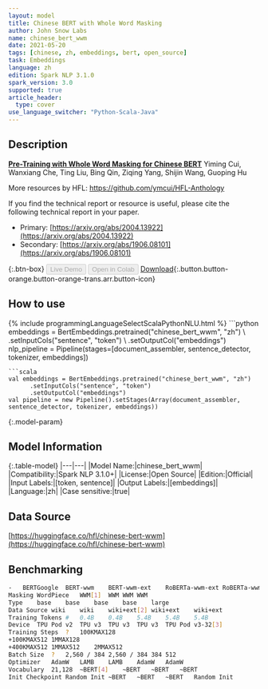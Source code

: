 ```yaml
---
layout: model
title: Chinese BERT with Whole Word Masking
author: John Snow Labs
name: chinese_bert_wwm
date: 2021-05-20
tags: [chinese, zh, embeddings, bert, open_source]
task: Embeddings
language: zh
edition: Spark NLP 3.1.0
spark_version: 3.0
supported: true
article_header:
  type: cover
use_language_switcher: "Python-Scala-Java"
---
```


## Description

**[Pre-Training with Whole Word Masking for Chinese BERT](https://arxiv.org/abs/1906.08101)**  Yiming Cui, Wanxiang Che, Ting Liu, Bing Qin, Ziqing Yang, Shijin Wang, Guoping Hu

More resources by HFL: https://github.com/ymcui/HFL-Anthology

If you find the technical report or resource is useful, please cite the following technical report in your paper.
- Primary: [https://arxiv.org/abs/2004.13922](https://arxiv.org/abs/2004.13922)
- Secondary: [https://arxiv.org/abs/1906.08101](https://arxiv.org/abs/1906.08101)

{:.btn-box}
<button class="button button-orange" disabled>Live Demo</button>
<button class="button button-orange" disabled>Open in Colab</button>
[Download](https://s3.amazonaws.com/auxdata.johnsnowlabs.com/public/models/chinese_bert_wwm_zh_3.1.0_3.0_1621511963425.zip){:.button.button-orange.button-orange-trans.arr.button-icon}

## How to use



<div class="tabs-box" markdown="1">
{% include programmingLanguageSelectScalaPythonNLU.html %}
```python
embeddings = BertEmbeddings.pretrained("chinese_bert_wwm", "zh") \
      .setInputCols("sentence", "token") \
      .setOutputCol("embeddings")
nlp_pipeline = Pipeline(stages=[document_assembler, sentence_detector, tokenizer, embeddings])

```
```scala
val embeddings = BertEmbeddings.pretrained("chinese_bert_wwm", "zh")
      .setInputCols("sentence", "token")
      .setOutputCol("embeddings")
val pipeline = new Pipeline().setStages(Array(document_assembler, sentence_detector, tokenizer, embeddings))
```
</div>

{:.model-param}
## Model Information

{:.table-model}
|---|---|
|Model Name:|chinese_bert_wwm|
|Compatibility:|Spark NLP 3.1.0+|
|License:|Open Source|
|Edition:|Official|
|Input Labels:|[token, sentence]|
|Output Labels:|[embeddings]|
|Language:|zh|
|Case sensitive:|true|

## Data Source

[https://huggingface.co/hfl/chinese-bert-wwm](https://huggingface.co/hfl/chinese-bert-wwm)

## Benchmarking

```bash
-	BERTGoogle	BERT-wwm	BERT-wwm-ext	RoBERTa-wwm-ext	RoBERTa-wwm-ext-large
Masking	WordPiece	WWM[1]	WWM	WWM	WWM
Type	base	base	base	base	large
Data Source	wiki	wiki	wiki+ext[2]	wiki+ext	wiki+ext
Training Tokens #	0.4B	0.4B	5.4B	5.4B	5.4B
Device	TPU Pod v2	TPU v3	TPU v3	TPU v3	TPU Pod v3-32[3]
Training Steps	?	100KMAX128
+100KMAX512	1MMAX128
+400KMAX512	1MMAX512	2MMAX512
Batch Size	?	2,560 / 384	2,560 / 384	384	512
Optimizer	AdamW	LAMB	LAMB	AdamW	AdamW
Vocabulary	21,128	~BERT[4]	~BERT	~BERT	~BERT
Init Checkpoint	Random Init	~BERT	~BERT	~BERT	Random Init
```